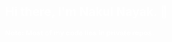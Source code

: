 <h1 style="color:white">Hi there, I'm Nakul Nayak. 👋</h1>
<h3 style="color:white"> Note: Most of my code lies in private repos.<h3>
